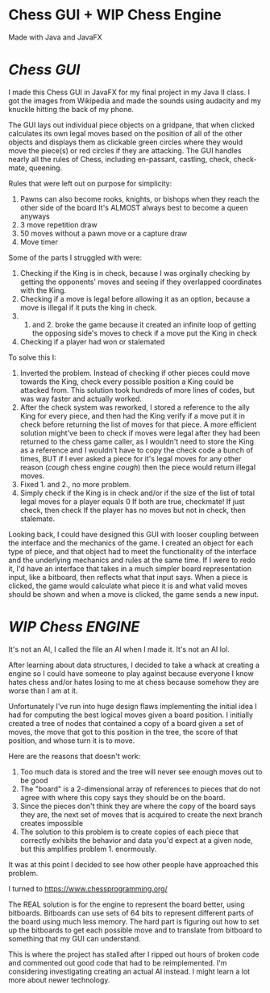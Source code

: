 # Chess GUI + WIP Chess Engine
Made with Java and JavaFX

# *Chess GUI*

  I made this Chess GUI in JavaFX for my final project in my Java II class.
I got the images from Wikipedia and made the sounds using audacity and my
knuckle hitting the back of my phone.

  The GUI lays out individual piece objects on a gridpane, that when clicked
calculates its own legal moves based on the position of all of the other
objects and displays them as clickable green circles where they would move the 
piece(s) or red circles if they are attacking. The GUI handles nearly all the 
rules of Chess, including en-passant, castling, check, check-mate, queening.

Rules that were left out on purpose for simplicity:
  1. Pawns can also become rooks, knights, or bishops when they reach the 
  other side of the board
    It's ALMOST always best to become a queen anyways
  2. 3 move repetition draw
  3. 50 moves without a pawn move or a capture draw
  4. Move timer

Some of the parts I struggled with were:
  1. Checking if the King is in check, because I was orginally checking by
  getting the opponents' moves and seeing if they overlapped coordinates with
  the King.
  2. Checking if a move is legal before allowing it as an option,
  because a move is illegal if it puts the king in check.
  3. 1. and 2. broke the game because it created an infinite loop of
  getting the opposing side's moves to check if a move put the King in check
  4. Checking if a player had won or stalemated
  
To solve this I:
  1. Inverted the problem. Instead of checking if other pieces could move
  towards the King, check every possible position a King could be attacked
  from. 
    This solution took hundreds of more lines of codes, but was way faster
    and actually worked.
  2. After the check system was reworked, I stored a reference to the ally
  King for every piece, and then had the King verify if a move put it in check
  before returning the list of moves for that piece.
    A more efficient solution might've been to check if moves were legal after
    they had been returned to the chess game caller, as I wouldn't need to store
    the King as a reference and I wouldn't have to copy the check code a bunch of 
    times, BUT if I ever asked a piece for it's legal moves for any other reason
    (*cough* chess engine *cough*) then the piece would return illegal moves.
  3. Fixed 1. and 2., no more problem.
  4. Simply check if the King is in check and/or if the size of the list of 
  total legal moves for a player equals 0
    If both are true, checkmate! 
    If just check, then check
    If the player has no moves but not in check, then stalemate.
    
  Looking back, I could have designed this GUI with looser coupling between the
interface and the mechanics of the game. I created an object for each type of
piece, and that object had to meet the functionality of the interface and the
underlying mechanics and rules at the same time. If I were to redo it, I'd have
an interface that takes in a much simpler board representation input, like a 
bitboard, then reflects what that input says. When a piece is clicked,  the game
would calculate what piece it is and what valid moves should be shown and when 
a move is clicked, the game sends a new input.

# *WIP Chess ENGINE*
It's not an AI, I called the file an AI when I made it. It's not an AI lol.

  After learning about data structures, I decided to take a whack at creating
a engine so I could have someone to play against because everyone I know
hates chess and/or hates losing to me at chess because somehow they are worse
than I am at it.

  Unfortunately I've run into huge design flaws implementing the initial idea
I had for computing the best logical moves given a board position. I initially
created a tree of nodes that contained a copy of a board given a set of moves,
the move that got to this position in the tree, the score of that position,
and whose turn it is to move.

Here are the reasons that doesn't work:
  1. Too much data is stored and the tree will never see enough moves out to be good
  2. The "board" is a 2-dimensional array of references to pieces that do not agree
  with where this copy says they should be on the board.
  3. Since the pieces don't think they are where the copy of the board says they are,
  the next set of moves that is acquired to create the next branch creates impossible
  4. The solution to this problem is to create copies of each piece that correctly 
  exhibits the behavior and data you'd expect at a given node, but this amplifies
  problem 1. enormously.
  
It was at this point I decided to see how other people have approached this problem.

I turned to https://www.chessprogramming.org/ 

  The REAL solution is for the engine to represent the board better, using bitboards.
Bitboards can use sets of 64 bits to represent different parts of the board using
much less memory. The hard part is figuring out how to set up the bitboards to get
each possible move and to translate from bitboard to something that my GUI can understand.

This is where the project has stalled after I ripped out hours of broken code and
commented out good code that had to be reimplemented. I'm considering investigating
creating an actual AI instead. I might learn a lot more about newer technology.

